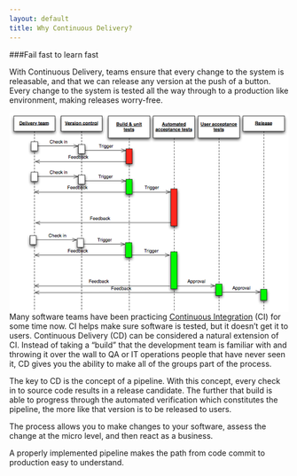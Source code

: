 ```yaml
---
layout: default
title: Why Continuous Delivery?
---
```

###Fail fast to learn fast

With Continuous Delivery, teams ensure that every change to the system is releasable, and that we can release any version at the push of a button. Every change to the system is tested all the way through to a production like environment, making releases worry-free.

<img src="/images/Continuous_Delivery_process_diagram.png" style="margin:10px,20px;float:right;">

Many software teams have been practicing <a href="http://martinfowler.com/articles/continuousIntegration.html" target="_blank">Continuous Integration</a> (CI) for some time now. CI helps make sure software is tested, but it doesn’t get it to users. Continuous Delivery (CD) can be considered a natural extension of CI. Instead of taking a “build” that the development team is familiar with and throwing it over the wall to QA or IT operations people that have never seen it, CD gives you the ability to make all of the groups part of the process.

The key to CD is the concept of a pipeline. With this concept, every check in to source code results in a release candidate. The further that build is able to progress through the automated verification which constitutes the pipeline, the more like that version is to be released to users.

The process allows you to make changes to your software, assess the change at the micro level, and then react as a business.

A properly implemented pipeline makes the path from code commit to production easy to understand.

